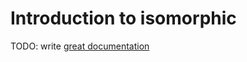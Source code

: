 # Introduction to isomorphic

TODO: write [great documentation](http://jacobian.org/writing/what-to-write/)
